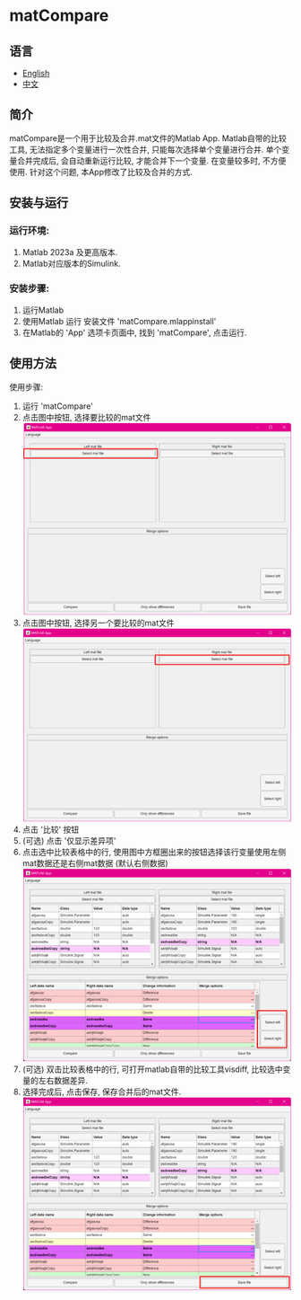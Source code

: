 # matCompare

## 语言

- [English](README.md)
- [中文](README_CN.md)

## 简介

matCompare是一个用于比较及合并.mat文件的Matlab App. Matlab自带的比较工具, 无法指定多个变量进行一次性合并, 只能每次选择单个变量进行合并. 单个变量合并完成后, 会自动重新运行比较, 才能合并下一个变量. 在变量较多时, 不方便使用. 针对这个问题, 本App修改了比较及合并的方式.

## 安装与运行

### 运行环境:

1. Matlab 2023a 及更高版本.
2. Matlab对应版本的Simulink.

### 安装步骤:

1. 运行Matlab
2. 使用Matlab 运行 安装文件 'matCompare.mlappinstall'
3. 在Matlab的 'App' 选项卡页面中, 找到 'matCompare', 点击运行.

## 使用方法

使用步骤:

1. 运行 'matCompare'
2. 点击图中按钮, 选择要比较的mat文件
   ![1722413178267](image/README/1722413178267.png)
3. 点击图中按钮, 选择另一个要比较的mat文件
   ![1722413196456](image/README/1722413196456.png)
4. 点击 '比较' 按钮
5. (可选) 点击 '仅显示差异项'
6. 点击选中比较表格中的行, 使用图中方框圈出来的按钮选择该行变量使用左侧mat数据还是右侧mat数据 (默认右侧数据)
   ![1722413747789](image/README/1722413747789.png)
7. (可选) 双击比较表格中的行, 可打开matlab自带的比较工具visdiff, 比较选中变量的左右数据差异.
8. 选择完成后, 点击保存, 保存合并后的mat文件.
   ![1722413777184](image/README/1722413777184.png)

